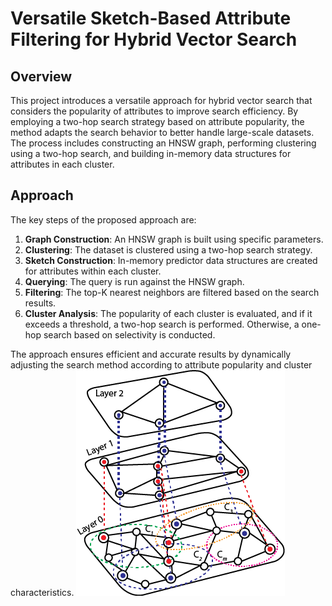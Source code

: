 # Versatile Sketch-Based Attribute Filtering for Hybrid Vector Search

## Overview

This project introduces a versatile approach for hybrid vector search that considers the popularity of attributes to improve search efficiency. By employing a two-hop search strategy based on attribute popularity, the method adapts the search behavior to better handle large-scale datasets. The process includes constructing an HNSW graph, performing clustering using a two-hop search, and building in-memory data structures for attributes in each cluster.

## Approach

The key steps of the proposed approach are:

1. **Graph Construction**: An HNSW graph is built using specific parameters.
2. **Clustering**: The dataset is clustered using a two-hop search strategy.
3. **Sketch Construction**: In-memory predictor data structures are created for attributes within each cluster.
4. **Querying**: The query is run against the HNSW graph.
5. **Filtering**: The top-K nearest neighbors are filtered based on the search results.
6. **Cluster Analysis**: The popularity of each cluster is evaluated, and if it exceeds a threshold, a two-hop search is performed. Otherwise, a one-hop search based on selectivity is conducted.

The approach ensures efficient and accurate results by dynamically adjusting the search method according to attribute popularity and cluster characteristics.
![ClusteredHNSW](https://raw.githubusercontent.com/AdeelAslamUnimore/Clustered_Hybrid_Search/main/ClusteringHNSW.png)

